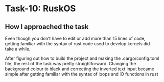 # Task-10: RuskOS

## How I approached the task

Even though you don't have to edit or add more than 15 lines of code, getting familiar with the syntax of rust code used to develop kernels did take a while.

After figuring out how to build the project and making the .cargo/config.toml file, the rest of the task was pretty straightforward. Changing the background colour to black and correcting the inverted text input became simple after getting familiar with the syntax of loops and IO functions in rust
  

